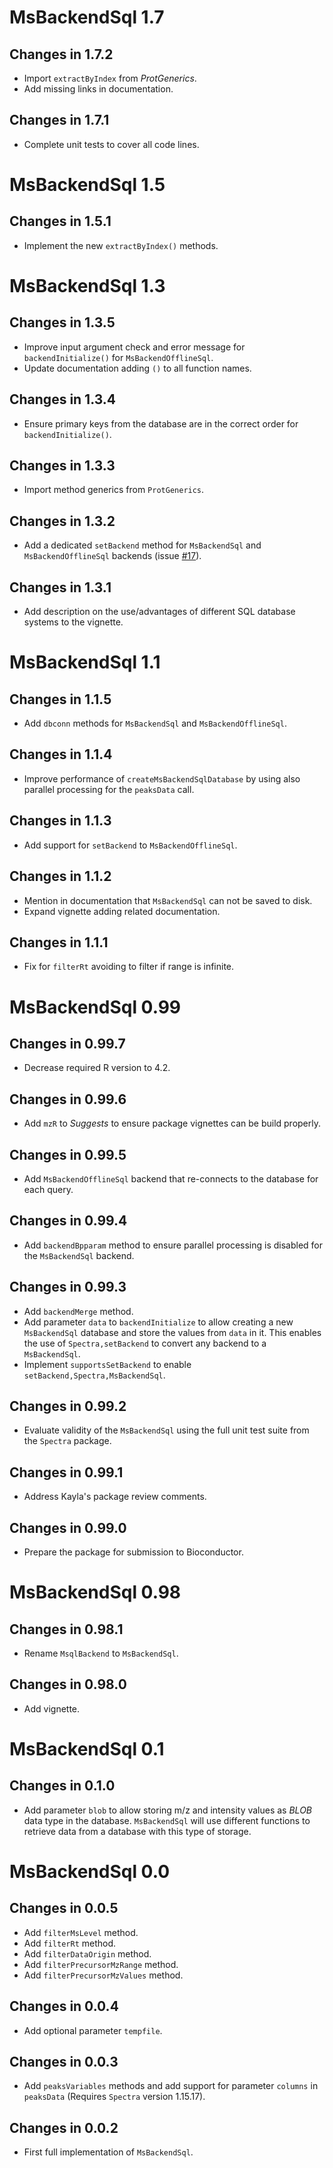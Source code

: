 # MsBackendSql 1.7

## Changes in 1.7.2

- Import `extractByIndex` from *ProtGenerics*.
- Add missing links in documentation.

## Changes in 1.7.1

- Complete unit tests to cover all code lines.

# MsBackendSql 1.5

## Changes in 1.5.1

- Implement the new `extractByIndex()` methods.

# MsBackendSql 1.3

## Changes in 1.3.5

- Improve input argument check and error message for `backendInitialize()` for
  `MsBackendOfflineSql`.
- Update documentation adding `()` to all function names.

## Changes in 1.3.4

- Ensure primary keys from the database are in the correct order for
  `backendInitialize()`.

## Changes in 1.3.3

- Import method generics from `ProtGenerics`.

## Changes in 1.3.2

- Add a dedicated `setBackend` method for `MsBackendSql` and
  `MsBackendOfflineSql` backends (issue
  [#17](https://github.com/rformassspectrometry/MsBackendSql/issues/17)).

## Changes in 1.3.1

- Add description on the use/advantages of different SQL database systems to the
  vignette.

# MsBackendSql 1.1

## Changes in 1.1.5

- Add `dbconn` methods for `MsBackendSql` and `MsBackendOfflineSql`.

## Changes in 1.1.4

- Improve performance of `createMsBackendSqlDatabase` by using also parallel
  processing for the `peaksData` call.

## Changes in 1.1.3

- Add support for `setBackend` to `MsBackendOfflineSql`.

## Changes in 1.1.2

- Mention in documentation that `MsBackendSql` can not be saved to disk.
- Expand vignette adding related documentation.

## Changes in 1.1.1

- Fix for `filterRt` avoiding to filter if range is infinite.


# MsBackendSql 0.99

## Changes in 0.99.7

- Decrease required R version to 4.2.

## Changes in 0.99.6

- Add `mzR` to *Suggests* to ensure package vignettes can be build properly.

## Changes in 0.99.5

- Add `MsBackendOfflineSql` backend that re-connects to the database for each
  query.

## Changes in 0.99.4

- Add `backendBpparam` method to ensure parallel processing is disabled for the
 `MsBackendSql` backend.

## Changes in 0.99.3

- Add `backendMerge` method.
- Add parameter `data` to `backendInitialize` to allow creating a new
  `MsBackendSql` database and store the values from `data` in it. This
  enables the use of `Spectra,setBackend` to convert any backend to a
  `MsBackendSql`.
- Implement `supportsSetBackend` to enable `setBackend,Spectra,MsBackendSql`.

## Changes in 0.99.2

- Evaluate validity of the `MsBackendSql` using the full unit test suite from
  the `Spectra` package.

## Changes in 0.99.1

- Address Kayla's package review comments.

## Changes in 0.99.0

- Prepare the package for submission to Bioconductor.


# MsBackendSql 0.98

## Changes in 0.98.1

- Rename `MsqlBackend` to `MsBackendSql`.

## Changes in 0.98.0

- Add vignette.


# MsBackendSql 0.1

## Changes in 0.1.0

- Add parameter `blob` to allow storing m/z and intensity values as *BLOB* data
  type in the database. `MsBackendSql` will use different functions to retrieve
  data from a database with this type of storage.

# MsBackendSql 0.0

## Changes in 0.0.5

- Add `filterMsLevel` method.
- Add `filterRt` method.
- Add `filterDataOrigin` method.
- Add `filterPrecursorMzRange` method.
- Add `filterPrecursorMzValues` method.

## Changes in 0.0.4

- Add optional parameter `tempfile`.

## Changes in 0.0.3

- Add `peaksVariables` methods and add support for parameter `columns` in
  `peaksData` (Requires `Spectra` version 1.15.17).

## Changes in 0.0.2

- First full implementation of `MsBackendSql`.
